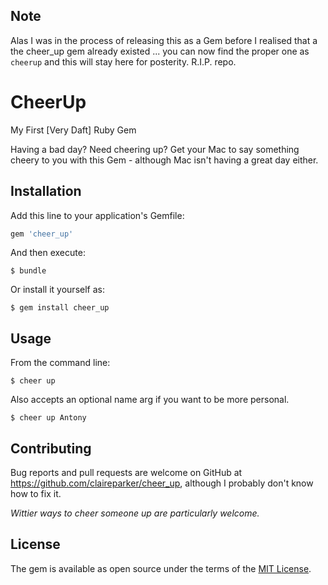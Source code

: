 ## Note

Alas I was in the process of releasing this as a Gem before I realised that a the cheer_up gem already existed ... you can now find the proper one as `cheerup` and this will stay here for posterity. R.I.P. repo.

# CheerUp

My First [Very Daft] Ruby Gem

Having a bad day? Need cheering up? Get your Mac to say something cheery to you with this Gem - although Mac isn't having a great day either.

## Installation

Add this line to your application's Gemfile:

```ruby
gem 'cheer_up'
```

And then execute:

    $ bundle

Or install it yourself as:

    $ gem install cheer_up

## Usage

From the command line:
    
    $ cheer up

Also accepts an optional name arg if you want to be more personal.

    $ cheer up Antony


## Contributing

Bug reports and pull requests are welcome on GitHub at https://github.com/claireparker/cheer_up, although I probably don't know how to fix it.

_Wittier ways to cheer someone up are particularly welcome._


## License

The gem is available as open source under the terms of the [MIT License](http://opensource.org/licenses/MIT).

